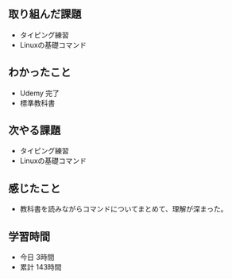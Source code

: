 ## 取り組んだ課題
- タイピング練習
- Linuxの基礎コマンド
## わかったこと
- Udemy 完了
- 標準教科書
## 次やる課題
- タイピング練習
- Linuxの基礎コマンド
## 感じたこと
- 教科書を読みながらコマンドについてまとめて、理解が深まった。
## 学習時間
- 今日 3時間
- 累計 143時間
